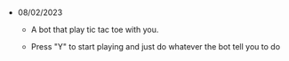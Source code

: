 #
 - 08/02/2023

     - A bot that play tic tac toe with you.

    
     - Press "Y" to start playing and just do whatever the bot tell you to do
